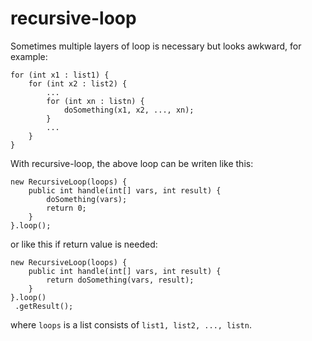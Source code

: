 # recursive-loop

Sometimes multiple layers of loop is necessary but looks awkward, for example:

```
for (int x1 : list1) {
    for (int x2 : list2) {
        ...
        for (int xn : listn) {
            doSomething(x1, x2, ..., xn);
        }
        ...
    }
}
```

With recursive-loop, the above loop can be writen like this:

```
new RecursiveLoop(loops) {
    public int handle(int[] vars, int result) {
        doSomething(vars);
        return 0;
    }
}.loop();
```

or like this if return value is needed:

```
new RecursiveLoop(loops) {
    public int handle(int[] vars, int result) {
        return doSomething(vars, result);
    }
}.loop()
 .getResult();
```

where `loops` is a list consists of `list1, list2, ..., listn`.